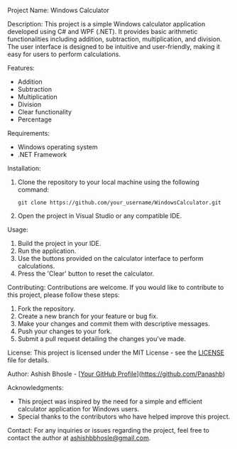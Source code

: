 Project Name: Windows Calculator

Description:
This project is a simple Windows calculator application developed using C# and WPF (.NET). It provides basic arithmetic functionalities including addition, subtraction, multiplication, and division. The user interface is designed to be intuitive and user-friendly, making it easy for users to perform calculations.

Features:
- Addition
- Subtraction
- Multiplication
- Division
- Clear functionality
- Percentage

Requirements:
- Windows operating system
- .NET Framework

Installation:
1. Clone the repository to your local machine using the following command:
   ```
   git clone https://github.com/your_username/WindowsCalculator.git
   ```
2. Open the project in Visual Studio or any compatible IDE.

Usage:
1. Build the project in your IDE.
2. Run the application.
3. Use the buttons provided on the calculator interface to perform calculations.
4. Press the 'Clear' button to reset the calculator.

Contributing:
Contributions are welcome. If you would like to contribute to this project, please follow these steps:
1. Fork the repository.
2. Create a new branch for your feature or bug fix.
3. Make your changes and commit them with descriptive messages.
4. Push your changes to your fork.
5. Submit a pull request detailing the changes you've made.

License:
This project is licensed under the MIT License - see the [LICENSE](LICENSE) file for details.

Author:
Ashish Bhosle - [[Your GitHub Profile](https://github.com/your_username)](https://github.com/Panashb)

Acknowledgments:
- This project was inspired by the need for a simple and efficient calculator application for Windows users.
- Special thanks to the contributors who have helped improve this project.

Contact:
For any inquiries or issues regarding the project, feel free to contact the author at ashishbbhosle@gmail.com.
